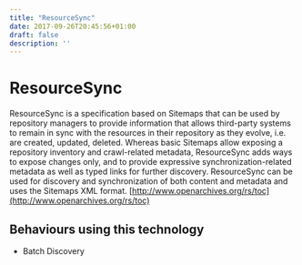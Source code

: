 ```yaml
---
title: "ResourceSync"
date: 2017-09-26T20:45:56+01:00
draft: false
description: ''
---
```


# ResourceSync

ResourceSync is a specification based on Sitemaps that can be used by repository managers to provide information that allows third-party systems to remain in sync with the resources in their repository as they evolve, i.e. are created, updated, deleted. Whereas basic Sitemaps allow exposing a repository inventory and crawl-related metadata, ResourceSync adds ways to expose changes only, and to provide expressive synchronization-related metadata as well as typed links for further discovery. ResourceSync can be used for discovery and synchronization of both content and metadata and uses the Sitemaps XML format.
[http://www.openarchives.org/rs/toc](http://www.openarchives.org/rs/toc)

## Behaviours using this technology

* Batch Discovery
